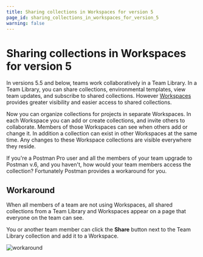 ```yaml
---
title: Sharing collections in Workspaces for version 5
page_id: sharing_collections_in_workspaces_for_version_5
warning: false
---
```


# Sharing collections in Workspaces for version 5

In versions 5.5 and below, teams work collaboratively in a Team Library. In a Team Library, you can share collections, environmental templates, view team updates, and subscribe to shared collections. However [Workspaces](/postman/workspaces/intro_to_workspaces.md) provides greater visibility and easier access to shared collections.

Now you can organize collections for projects in separate Workspaces. In each Workspace you can add or create collections, and invite others to collaborate. Members of those Workspaces can see when others add or change it. In addition a collection can exist in other Workspaces at the same time. Any changes to these Workspace collections are visible everywhere they reside.

If you're a Postman Pro user and all the members of your team upgrade to Postman v.6, and you haven't, how would your team members access the collection? Fortunately Postman provides a workaround for you.

## Workaround

When all members of a team are not using Workspaces, all shared collections from a Team Library and Workspaces appear on a page that everyone on the team can see.

You or another team member can click the **Share** button next to the Team Library collection and add it to a Workspace.

![workaround](https://s3.amazonaws.com/postman-static-getpostman-com/postman-docs/WS-workspaces-workaround-2.png)

